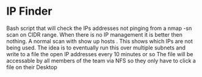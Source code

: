 # IP Finder

Bash script that will check the IPs addresses not pinging from a nmap -sn scan on CIDR range.
When there is no IP management it is better then nothing.
A normal scan with show up hosts . This shows which IPs are not being used. 
The idea is to eventually run this over multiple subnets and write to a file the open IP addresses every 10 minutes or so 
The file will be accessable by all members of the team via NFS so they only have to click a file on their Desktop

